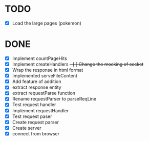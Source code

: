 # TODO
  - [X] Load the large pages (pokemon)

# DONE
  - [X] Implement countPageHits
  - [X] Implement createHandlers
  ~~- [ ] Change the mocking of socket~~
  - [X] Wrap the response in html format
  - [X] Implemented serveFileContent
  - [X] Add feature of addition
  - [X] extract response entity
  - [X] extract requestParse function
  - [X] Rename requestParser to parseReqLine
  - [X] Test request handler
  - [X] Implement requestHandler
  - [X] Test request paser
  - [X] Create request parser
  - [X] Create server
  - [X] connect from browser    
